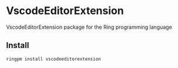 # VscodeEditorExtension

VscodeEditorExtension package for the Ring programming language

## Install

	ringpm install vscodeeditorextension